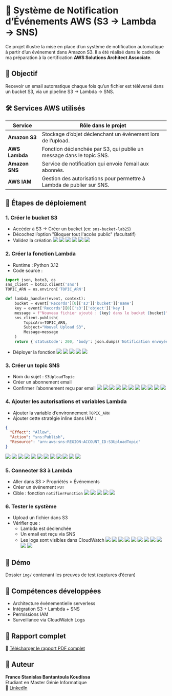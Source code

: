 
# 📡 Système de Notification d’Événements AWS (S3 → Lambda → SNS)

Ce projet illustre la mise en place d’un système de notification automatique à partir d’un événement dans Amazon S3. Il a été réalisé dans le cadre de ma préparation à la certification **AWS Solutions Architect Associate**.

## 🎯 Objectif
Recevoir un email automatique chaque fois qu’un fichier est téléversé dans un bucket S3, via un pipeline S3 → Lambda → SNS.

## 🛠 Services AWS utilisés

| Service         | Rôle dans le projet                                                   |
|------------------|------------------------------------------------------------------------|
| **Amazon S3**     | Stockage d’objet déclenchant un événement lors de l’upload.            |
| **AWS Lambda**    | Fonction déclenchée par S3, qui publie un message dans le topic SNS.   |
| **Amazon SNS**    | Service de notification qui envoie l’email aux abonnés.               |
| **AWS IAM**       | Gestion des autorisations pour permettre à Lambda de publier sur SNS. |

## 🧪 Étapes de déploiement

### 1. Créer le bucket S3
- Accéder à S3 → Créer un bucket (ex: `sns-bucket-lab25`)
- Décochez l’option "Bloquer tout l'accès public" (facultatif)
- Validez la création
![](img/bucket/create-bucket1.png)
![](img/bucket/create-bucket2.png)
![](img/bucket/create-bucket3.png)
![](img/bucket/create-bucket4.png)
![](img/bucket/create-bucket5.png)
![](img/bucket/create-bucket6.png)

### 2. Créer la fonction Lambda
- Runtime : Python 3.12  
- Code source :

```python
import json, boto3, os
sns_client = boto3.client('sns')
TOPIC_ARN = os.environ['TOPIC_ARN']

def lambda_handler(event, context):
    bucket = event['Records'][0]['s3']['bucket']['name']
    key = event['Records'][0]['s3']['object']['key']
    message = f"Nouveau fichier ajouté : {key} dans le bucket {bucket}"
    sns_client.publish(
        TopicArn=TOPIC_ARN,
        Subject="Nouvel Upload S3",
        Message=message
    )
    return {'statusCode': 200, 'body': json.dumps('Notification envoyée avec succès')}
```

- Déployer la fonction
![](img/lambda/create-fonction1.png)
![](img/lambda/create-fonction2.png)
![](img/lambda/create-fonction3.png)
![](img/lambda/create-fonction4.png)
![](img/lambda/create-fonction5.png)

### 3. Créer un topic SNS
- Nom du sujet : `S3UploadTopic`
- Créer un abonnement email
- Confirmer l’abonnement reçu par email
![](img/sns/create-sns1.png)
![](img/sns/create-sns2.png)
![](img/sns/create-sns3.png)
![](img/sns/create-sns4.png)
![](img/sns/create-sns5.png)
![](img/sns/create-sns6.png)
![](img/sns/create-sns7.png)
![](img/sns/create-sns8.png)
![](img/sns/create-sns9.png)
![](img/sns/create-sns10.png)
![](img/sns/create-sns11.png)

### 4. Ajouter les autorisations et variables Lambda
- Ajouter la variable d’environnement `TOPIC_ARN`
- Ajouter cette stratégie inline dans IAM :

```json
{
  "Effect": "Allow",
  "Action": "sns:Publish",
  "Resource": "arn:aws:sns:REGION:ACCOUNT_ID:S3UploadTopic"
}
```
![](img/lambda/addarn-sns1.png)
![](img/lambda/addarn-sns2.png)
![](img/lambda/addarn-sns3.png)
![](img/lambda/addarn-sns4.png)
![](img/lambda/add-role1.png)
![](img/lambda/add-role2.png)
![](img/lambda/add-role3.png)
![](img/lambda/add-role4.png)
![](img/lambda/add-role5.png)
![](img/lambda/add-role6.png)
![](img/lambda/add-role7.png)
![](img/lambda/add-role1.png)

### 5. Connecter S3 à Lambda
- Aller dans S3 > Propriétés > Événements
- Créer un événement `PUT`
- Cible : fonction `notifierFunction`
![](img/lambda/add-event1.png)
![](img/lambda/add-event2.png)
![](img/lambda/add-event3.png)
![](img/lambda/add-event4.png)
![](img/lambda/add-event5.png)

### 6. Tester le système
- Upload un fichier dans S3
- Vérifier que :
  - Lambda est déclenchée
  - Un email est reçu via SNS
  - Les logs sont visibles dans CloudWatch
![](img/teste/teste1.png)
![](img/teste/teste2.png)
![](img/teste/teste3.png)
![](img/teste/teste4.png)
![](img/teste/teste5.png)
![](img/teste/teste5a.png)
![](img/teste/teste5b.png)
![](img/teste/teste6.png)
![](img/teste/teste7.png)
![](img/teste/teste8.png)
![](img/teste/teste9.png)

## 📸 Démo
Dossier `img/` contenant les preuves de test (captures d’écran)

## 🧠 Compétences développées
- Architecture événementielle serverless
- Intégration S3 + Lambda + SNS
- Permissions IAM
- Surveillance via CloudWatch Logs

## 📄 Rapport complet

📄 [Télécharger le rapport PDF complet](docs/rapport-lab.pdf)

## 👤 Auteur
**France Stanislas Bantantoula Koudissa**  
Etudiant en Master Génie Informatique  
🔗 [LinkedIn](https://ci.linkedin.com/in/france-stanislas-bantantoula-koudissa-30245b254)

